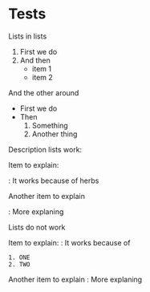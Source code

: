 # Tests

Lists in lists

1. First we do
2. And then
    * item 1
    * item 2

And the other around

* First we do
* Then
    1. Something
    2. Another thing

Description lists work:

Item to explain:

:   It works because of herbs

Another item to explain

:    More explaning

Lists do not work

Item to explain:
:   It works because of

    1. ONE
    2. TWO

Another item to explain
:   More explaning
